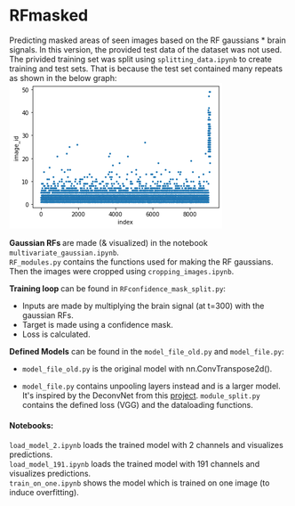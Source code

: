 # RFmasked

Predicting masked areas of seen images based on the RF gaussians * brain signals. In this version, the provided test data of the dataset was not used. The privided training set was split using `splitting_data.ipynb` to create training and test sets. That is because the test set contained many repeats as shown in the below graph:
![imgcount](/imgs_count.png)


<b> Gaussian RFs </b> are made (& visualized) in the notebook `multivariate_gaussian.ipynb`. \
`RF_modules.py` contains the functions used for making the RF gaussians. \
Then the images were cropped using `cropping_images.ipynb`. 

<b>Training loop </b>can be found in `RFconfidence_mask_split.py`:

- Inputs are made by multiplying the brain signal (at t=300) with the gaussian RFs.
- Target is made using a confidence mask.
- Loss is calculated. 

<b>Defined Models</b> can be found in the `model_file_old.py` and `model_file.py`:

- `model_file_old.py` is the original model with nn.ConvTranspose2d().

- `model_file.py` contains unpooling layers instead and is a larger model. It's inspired by the DeconvNet from this [project](https://github.com/HyeonwooNoh/DeconvNet/tree/master/model).
`module_split.py` contains the defined loss (VGG) and the dataloading functions.

#### Notebooks:
`load_model_2.ipynb` loads the trained model with 2 channels and visualizes predictions. \
`load_model_191.ipynb` loads the trained model with 191 channels and visualizes predictions. \
`train_on_one.ipynb` shows the model which is trained on one image (to induce overfitting). 
